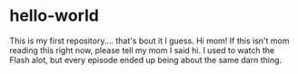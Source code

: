 # hello-world
This is my first repository.... that's bout it I guess. Hi mom! If this isn't mom reading this right now, please tell my mom I said hi.
I used to watch the Flash alot, but every episode ended up being about the same darn thing.
